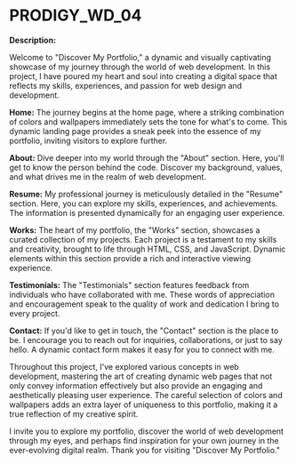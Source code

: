 # PRODIGY_WD_04


**Description:**

Welcome to "Discover My Portfolio," a dynamic and visually captivating showcase of my journey through the world of web development. In this project, I have poured my heart and soul into creating a digital space that reflects my skills, experiences, and passion for web design and development.

**Home:** The journey begins at the home page, where a striking combination of colors and wallpapers immediately sets the tone for what's to come. This dynamic landing page provides a sneak peek into the essence of my portfolio, inviting visitors to explore further.

**About:** Dive deeper into my world through the "About" section. Here, you'll get to know the person behind the code. Discover my background, values, and what drives me in the realm of web development. 

**Resume:** My professional journey is meticulously detailed in the "Resume" section. Here, you can explore my skills, experiences, and achievements. The information is presented dynamically for an engaging user experience.

**Works:** The heart of my portfolio, the "Works" section, showcases a curated collection of my projects. Each project is a testament to my skills and creativity, brought to life through HTML, CSS, and JavaScript. Dynamic elements within this section provide a rich and interactive viewing experience.

**Testimonials:** The "Testimonials" section features feedback from individuals who have collaborated with me. These words of appreciation and encouragement speak to the quality of work and dedication I bring to every project.

**Contact:** If you'd like to get in touch, the "Contact" section is the place to be. I encourage you to reach out for inquiries, collaborations, or just to say hello. A dynamic contact form makes it easy for you to connect with me.

Throughout this project, I've explored various concepts in web development, mastering the art of creating dynamic web pages that not only convey information effectively but also provide an engaging and aesthetically pleasing user experience. The careful selection of colors and wallpapers adds an extra layer of uniqueness to this portfolio, making it a true reflection of my creative spirit.

I invite you to explore my portfolio, discover the world of web development through my eyes, and perhaps find inspiration for your own journey in the ever-evolving digital realm. Thank you for visiting "Discover My Portfolio."
